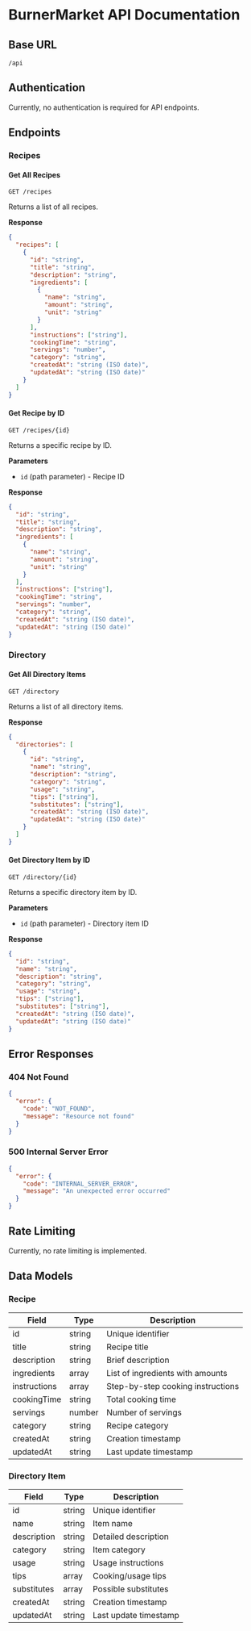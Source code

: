 # BurnerMarket API Documentation

## Base URL
```
/api
```

## Authentication
Currently, no authentication is required for API endpoints.

## Endpoints

### Recipes

#### Get All Recipes
```http
GET /recipes
```

Returns a list of all recipes.

**Response**
```json
{
  "recipes": [
    {
      "id": "string",
      "title": "string",
      "description": "string",
      "ingredients": [
        {
          "name": "string",
          "amount": "string",
          "unit": "string"
        }
      ],
      "instructions": ["string"],
      "cookingTime": "string",
      "servings": "number",
      "category": "string",
      "createdAt": "string (ISO date)",
      "updatedAt": "string (ISO date)"
    }
  ]
}
```

#### Get Recipe by ID
```http
GET /recipes/{id}
```

Returns a specific recipe by ID.

**Parameters**
- `id` (path parameter) - Recipe ID

**Response**
```json
{
  "id": "string",
  "title": "string",
  "description": "string",
  "ingredients": [
    {
      "name": "string",
      "amount": "string",
      "unit": "string"
    }
  ],
  "instructions": ["string"],
  "cookingTime": "string",
  "servings": "number",
  "category": "string",
  "createdAt": "string (ISO date)",
  "updatedAt": "string (ISO date)"
}
```

### Directory

#### Get All Directory Items
```http
GET /directory
```

Returns a list of all directory items.

**Response**
```json
{
  "directories": [
    {
      "id": "string",
      "name": "string",
      "description": "string",
      "category": "string",
      "usage": "string",
      "tips": ["string"],
      "substitutes": ["string"],
      "createdAt": "string (ISO date)",
      "updatedAt": "string (ISO date)"
    }
  ]
}
```

#### Get Directory Item by ID
```http
GET /directory/{id}
```

Returns a specific directory item by ID.

**Parameters**
- `id` (path parameter) - Directory item ID

**Response**
```json
{
  "id": "string",
  "name": "string",
  "description": "string",
  "category": "string",
  "usage": "string",
  "tips": ["string"],
  "substitutes": ["string"],
  "createdAt": "string (ISO date)",
  "updatedAt": "string (ISO date)"
}
```

## Error Responses

### 404 Not Found
```json
{
  "error": {
    "code": "NOT_FOUND",
    "message": "Resource not found"
  }
}
```

### 500 Internal Server Error
```json
{
  "error": {
    "code": "INTERNAL_SERVER_ERROR",
    "message": "An unexpected error occurred"
  }
}
```

## Rate Limiting
Currently, no rate limiting is implemented.

## Data Models

### Recipe
| Field | Type | Description |
|-------|------|-------------|
| id | string | Unique identifier |
| title | string | Recipe title |
| description | string | Brief description |
| ingredients | array | List of ingredients with amounts |
| instructions | array | Step-by-step cooking instructions |
| cookingTime | string | Total cooking time |
| servings | number | Number of servings |
| category | string | Recipe category |
| createdAt | string | Creation timestamp |
| updatedAt | string | Last update timestamp |

### Directory Item
| Field | Type | Description |
|-------|------|-------------|
| id | string | Unique identifier |
| name | string | Item name |
| description | string | Detailed description |
| category | string | Item category |
| usage | string | Usage instructions |
| tips | array | Cooking/usage tips |
| substitutes | array | Possible substitutes |
| createdAt | string | Creation timestamp |
| updatedAt | string | Last update timestamp |

